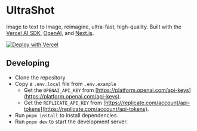 # UltraShot

Image to text to Image, reimagine, ultra-fast, high-quality. Built with the [Vercel AI SDK](https://sdk.vercel.ai), [OpenAI](https://openai.com/), and [Next.js](https://nextjs.org).

[![Deploy with Vercel](https://vercel.com/button)](https://vercel.com/new/clone?repository-url=https%3A%2F%2Fgithub.com%2Fxiaoluoboding%2Fultrashot&env=OPENAI_API_KEY,UPSTASH_REDIS_REST_URL,UPSTASH_REDIS_REST_TOKEN&demo-title=ultrashot&demo-description=Image%20to%20text%20to%20audio%2C%20accurate%2C%20fast.&demo-url=https%3A%2F%2Fultrashot.vercel.app%2F&demo-image=https%3A%2F%2Fultrashot.vercel.app%2Fopengraph-image.png&skippable-integrations=1)

## Developing

- Clone the repository
- Copy a `.env.local` file from `.env.example`
  - Get the `OPENAI_API_KEY` from [https://platform.openai.com/api-keys](https://platform.openai.com/api-keys).
  - Get the `REPLICATE_API_KEY` from [https://replicate.com/account/api-tokens](https://replicate.com/account/api-tokens).
- Run `pnpm install` to install dependencies.
- Run `pnpm dev` to start the development server.
